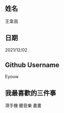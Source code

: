 姓名
----
王韋涵

日期
----
2021/12/02

Github Username
---------------
Eyouw

我最喜歡的三件事
---------------
滑手機 聽音樂 畫畫